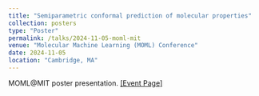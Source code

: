 ```yaml
---
title: "Semiparametric conformal prediction of molecular properties"
collection: posters
type: "Poster"
permalink: /talks/2024-11-05-moml-mit
venue: "Molecular Machine Learning (MOML) Conference"
date: 2024-11-05
location: "Cambridge, MA"
---
```


MOML@MIT poster presentation. [[Event Page]](https://jclinic.mit.edu/events/moml-2024/)

